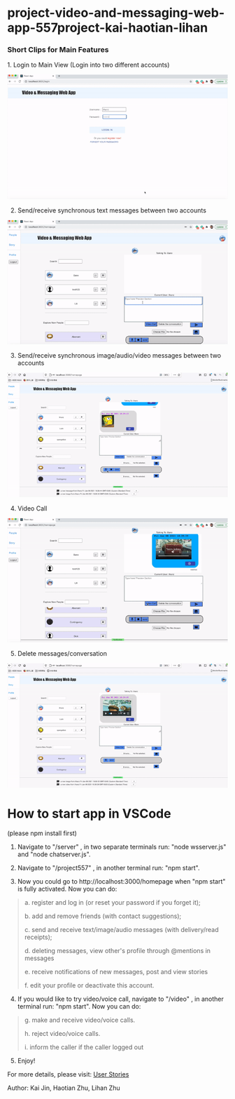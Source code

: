 # project-video-and-messaging-web-app-557project-kai-haotian-lihan

<h3> Short Clips for Main Features</h3> 
1. Login to Main View (Login into two different accounts)

![login](https://github.com/CrimsonGates/Video-and-messaging-web-app/blob/main/misc/1_login.gif?raw=true)

2. Send/receive synchronous text messages between two accounts

![text_message](https://github.com/CrimsonGates/Video-and-messaging-web-app/blob/main/misc/2_text_message.gif?raw=true)

3. Send/receive synchronous image/audio/video messages between two accounts

![media_content](https://github.com/CrimsonGates/Video-and-messaging-web-app/blob/main/misc/3_image_audio_video_message.gif?raw=true)

4. Video Call

![video_call](https://github.com/CrimsonGates/Video-and-messaging-web-app/blob/main/misc/4_voice_call.gif?raw=true)

5. Delete messages/conversation

![delete_message](https://github.com/CrimsonGates/Video-and-messaging-web-app/blob/main/misc/5_delete_message_conversation.gif?raw=true)



# How to start app in VSCode 
(please npm install first)
1. Navigate to "/server" , in two separate terminals run: "node wsserver.js" and "node chatserver.js". 

2. Navigate to "/project557" , in another terminal run: "npm start".

3. Now you could go to http://localhost:3000/homepage when "npm start" is fully activated. Now you can do: 
> a. register and log in (or reset your password if you forget it); 
> 
> b. add and remove friends (with contact suggestions); 
> 
> c. send and receive text/image/audio messages (with delivery/read receipts);
> 
> d. deleting messages, view other's profile through @mentions in messages
> 
> e. receive notifications of new messages, post and view stories
> 
> f. edit your profile or deactivate this account.

4. If you would like to try video/voice call, navigate to "/video" , in another terminal run: "npm start". Now you can do: 
> g. make and receive video/voice calls.
> 
> h. reject video/voice calls.
> 
> i. inform the caller if the caller logged out

5. Enjoy!


For more details, please visit: [User Stories](https://github.com/CrimsonGates/Video-and-messaging-web-app/wiki/User-Stories)

Author: Kai Jin, Haotian Zhu, Lihan Zhu


